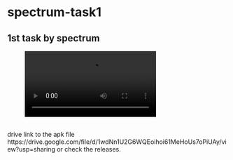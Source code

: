 # spectrum-task1
1st task by spectrum
<br>
----
<figure class="video_container">
  <video controls="true" allowfullscreen="true">
    <source src="https://raw.githubusercontent.com/cozian1/spectrum-task1/master/vid.mov" type="video/mp4">
  </video>
</figure>

<br>
drive link to the apk file
https://drive.google.com/file/d/1wdNn1U2G6WQEoihoi61MeHoUs7oPiUAy/view?usp=sharing
or check the releases.
